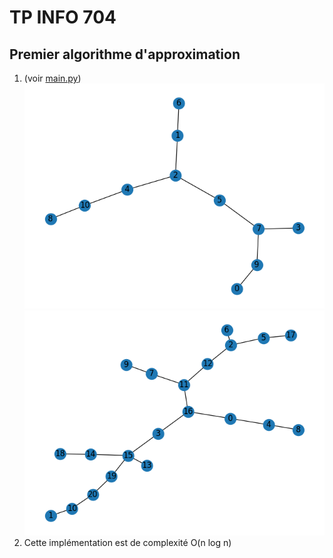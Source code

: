 # TP INFO 704

## Premier algorithme d'approximation
1. (voir [main.py](./main.py))<br>
![](./img10.png)
![](./img20.png)
2. Cette implémentation est de complexité O(n log n)